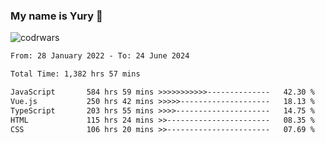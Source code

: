 ### My name is Yury 👋 
![codrwars](https://www.codewars.com/users/litury/badges/micro) 


<!--START_SECTION:waka-->

```txt
From: 28 January 2022 - To: 24 June 2024

Total Time: 1,382 hrs 57 mins

JavaScript       584 hrs 59 mins >>>>>>>>>>>--------------   42.30 %
Vue.js           250 hrs 42 mins >>>>>--------------------   18.13 %
TypeScript       203 hrs 55 mins >>>>---------------------   14.75 %
HTML             115 hrs 24 mins >>-----------------------   08.35 %
CSS              106 hrs 20 mins >>-----------------------   07.69 %
```

<!--END_SECTION:waka-->

